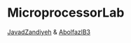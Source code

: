 # MicroprocessorLab
[JavadZandiyeh](https://github.com/JavadZandiyeh) & [AbolfazlB3](https://github.com/AbolfazlB3)
